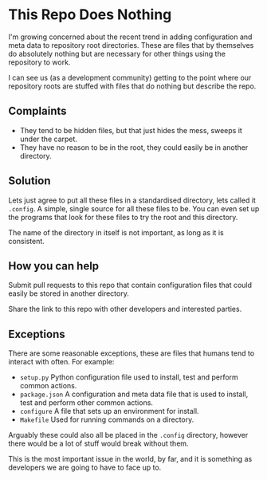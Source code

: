 # This Repo Does Nothing
I'm growing concerned about the recent trend in adding configuration and meta data to repository root directories. These are files that by themselves do absolutely nothing but are necessary for other things using the repository to work.

I can see us (as a development community) getting to the point where our repository roots are stuffed with files that do nothing but describe the repo.

## Complaints
* They tend to be hidden files, but that just hides the mess, sweeps it under the carpet.
* They have no reason to be in the root, they could easily be in another directory.

## Solution
Lets just agree to put all these files in a standardised directory, lets called it `.config`. A simple, single source for all these files to be. You can even set up the programs that look for these files to try the root and this directory.

The name of the directory in itself is not important, as long as it is consistent.

## How you can help
Submit pull requests to this repo that contain configuration files that could easily be stored in another directory.

Share the link to this repo with other developers and interested parties.

## Exceptions
There are some reasonable exceptions, these are files that humans tend to interact with often. For example:
* `setup.py`
    Python configuration file used to install, test and perform common actions.
* `package.json`
    A configuration and meta data file that is used to install, test and perform other common actions.
* `configure`
    A file that sets up an environment for install.
* `Makefile`
    Used for running commands on a directory.

Arguably these could also all be placed in the `.config` directory, however there would be a lot of stuff would break without them.

This is the most important issue in the world, by far, and it is something as developers we are going to have to face up to.
